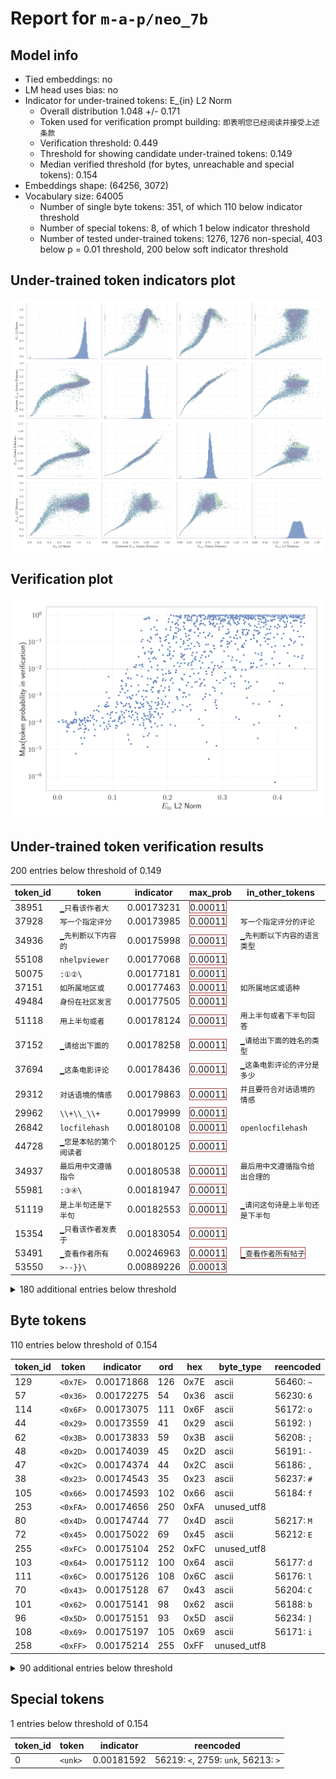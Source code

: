 # Report for `m-a-p/neo_7b`

## Model info

* Tied embeddings: no
* LM head uses bias: no
* Indicator for under-trained tokens: E_{in} L2 Norm
  * Overall distribution 1.048 +/- 0.171
  * Token used for verification prompt building: `即表明您已经阅读并接受上述条款`
  * Verification threshold: 0.449
  * Threshold for showing candidate under-trained tokens: 0.149
  * Median verified threshold (for bytes, unreachable and special tokens): 0.154
* Embeddings shape: (64256, 3072)
* Vocabulary size: 64005
  * Number of single byte tokens: 351, of which 110 below indicator threshold
  * Number of special tokens: 8, of which 1 below indicator threshold
  * Number of tested under-trained tokens: 1276, 1276 non-special, 403 below p = 0.01 threshold, 200 below soft indicator threshold

## Under-trained token indicators plot
![Indicators scatter plots](../indicators_pairplot_byid/m_a_p_neo_7b.png)

## Verification plot
![Verification plot](../verifications_scatterplot/m_a_p_neo_7b.png)

## Under-trained token verification results
200 entries below threshold of 0.149

|   token_id | token                             |   indicator | max_prob                                                         | in_other_tokens                                                                        |
|------------|-----------------------------------|-------------|------------------------------------------------------------------|----------------------------------------------------------------------------------------|
|      38951 | ````` ▁只看该作者大 `````         |  0.00173231 | <span style='border: 1px solid rgb(169, 68, 66);'>0.00011</span> |                                                                                        |
|      37928 | ````` 写一个指定评分 `````        |  0.00173985 | <span style='border: 1px solid rgb(169, 68, 66);'>0.00011</span> | ````` 写一个指定评分的评论 `````                                                       |
|      34936 | ````` ▁先判断以下内容的 `````     |  0.00175998 | <span style='border: 1px solid rgb(169, 68, 66);'>0.00011</span> | ````` ▁先判断以下内容的语言类型 `````                                                  |
|      55108 | ````` nhelpviewer `````           |  0.00177068 | <span style='border: 1px solid rgb(169, 68, 66);'>0.00011</span> |                                                                                        |
|      50075 | ````` :①②\ `````                  |  0.00177181 | <span style='border: 1px solid rgb(169, 68, 66);'>0.00011</span> |                                                                                        |
|      37151 | ````` 如所属地区或 `````          |  0.00177463 | <span style='border: 1px solid rgb(169, 68, 66);'>0.00011</span> | ````` 如所属地区或语种 `````                                                           |
|      49484 | ````` 身份在社区发言 `````        |  0.00177505 | <span style='border: 1px solid rgb(169, 68, 66);'>0.00011</span> |                                                                                        |
|      51118 | ````` 用上半句或者 `````          |  0.00178124 | <span style='border: 1px solid rgb(169, 68, 66);'>0.00011</span> | ````` 用上半句或者下半句回答 `````                                                     |
|      37152 | ````` ▁请给出下面的 `````         |  0.00178258 | <span style='border: 1px solid rgb(169, 68, 66);'>0.00011</span> | ````` ▁请给出下面的姓名的类型 `````                                                    |
|      37694 | ````` ▁这条电影评论 `````         |  0.00178436 | <span style='border: 1px solid rgb(169, 68, 66);'>0.00011</span> | ````` ▁这条电影评论的评分是多少 `````                                                  |
|      29312 | ````` 对话语境的情感 `````        |  0.00179863 | <span style='border: 1px solid rgb(169, 68, 66);'>0.00011</span> | ````` 并且要符合对话语境的情感 `````                                                   |
|      29962 | ````` \\+\\_\\+ `````             |  0.00179999 | <span style='border: 1px solid rgb(169, 68, 66);'>0.00011</span> |                                                                                        |
|      26842 | ````` locfilehash `````           |  0.00180108 | <span style='border: 1px solid rgb(169, 68, 66);'>0.00011</span> | ````` openlocfilehash `````                                                            |
|      44728 | ````` ▁您是本帖的第个阅读者 ````` |  0.00180125 | <span style='border: 1px solid rgb(169, 68, 66);'>0.00011</span> |                                                                                        |
|      34937 | ````` 最后用中文遵循指令 `````    |  0.00180538 | <span style='border: 1px solid rgb(169, 68, 66);'>0.00011</span> | ````` 最后用中文遵循指令给出合理的 `````                                               |
|      55981 | ````` :③④\ `````                  |  0.00181947 | <span style='border: 1px solid rgb(169, 68, 66);'>0.00011</span> |                                                                                        |
|      51119 | ````` 是上半句还是下半句 `````    |  0.00182553 | <span style='border: 1px solid rgb(169, 68, 66);'>0.00011</span> | ````` ▁请问这句诗是上半句还是下半句 `````                                              |
|      15354 | ````` ▁只看该作者发表于 `````     |  0.00183054 | <span style='border: 1px solid rgb(169, 68, 66);'>0.00011</span> |                                                                                        |
|      53491 | ````` ▁查看作者所有 `````         |  0.00246963 | <span style='border: 1px solid rgb(169, 68, 66);'>0.00011</span> | <span style='border: 1px solid rgb(169, 68, 66);'>````` ▁查看作者所有帖子 `````</span> |
|      53550 | ````` >--}}\ `````                |  0.00889226 | <span style='border: 1px solid rgb(169, 68, 66);'>0.00013</span> |                                                                                        |
<details><summary>180 additional entries below threshold</summary>

|   token_id | token                                       |   indicator | max_prob                                                         | in_other_tokens                                                                                                                                                                                                                                                                                                                                                                               |
|------------|---------------------------------------------|-------------|------------------------------------------------------------------|-----------------------------------------------------------------------------------------------------------------------------------------------------------------------------------------------------------------------------------------------------------------------------------------------------------------------------------------------------------------------------------------------|
|      51116 | ````` 下半句回答 `````                      |  0.00982724 | <span style='border: 1px solid rgb(169, 68, 66);'>0.0001</span>  | ````` 用上半句或者下半句回答 `````                                                                                                                                                                                                                                                                                                                                                            |
|      56055 | ````` tassertThat `````                     |  0.0135833  | <span style='border: 1px solid rgb(169, 68, 66);'>0.00011</span> |                                                                                                                                                                                                                                                                                                                                                                                               |
|      29309 | ````` 以下的对话内容 `````                  |  0.0139723  | <span style='border: 1px solid rgb(169, 68, 66);'>0.00011</span> | ````` ▁请回复以下的对话内容 `````                                                                                                                                                                                                                                                                                                                                                             |
|      26863 | ````` 您已经阅读并接受上述条款 `````        |  0.0145696  | <span style='border: 1px solid rgb(169, 68, 66);'>0.00011</span> | <span style='border: 1px solid rgb(169, 68, 66);'>````` 即表明您已经阅读并接受上述条款 `````</span>                                                                                                                                                                                                                                                                                           |
|      33531 | ````` nPingback `````                       |  0.0149428  | <span style='border: 1px solid rgb(169, 68, 66);'>0.00012</span> |                                                                                                                                                                                                                                                                                                                                                                                               |
|      51115 | ````` 用上半句 `````                        |  0.0156052  | <span style='border: 1px solid rgb(169, 68, 66);'>0.00011</span> | <span style='border: 1px solid rgb(169, 68, 66);'>````` 用上半句或者 `````</span>, ````` 用上半句或者下半句回答 `````                                                                                                                                                                                                                                                                         |
|      54989 | ````` tassertTrue `````                     |  0.0166378  | <span style='border: 1px solid rgb(169, 68, 66);'>4.9e-05</span> |                                                                                                                                                                                                                                                                                                                                                                                               |
|      25707 | ````` nTRGL `````                           |  0.016967   | <span style='border: 1px solid rgb(169, 68, 66);'>4.7e-05</span> |                                                                                                                                                                                                                                                                                                                                                                                               |
|      52716 | ````` ▁─» `````                             |  0.0170926  | <span style='border: 1px solid rgb(169, 68, 66);'>6.7e-05</span> |                                                                                                                                                                                                                                                                                                                                                                                               |
|      46170 | ````` ___．\ `````                          |  0.0174102  | <span style='border: 1px solid rgb(169, 68, 66);'>9.4e-05</span> |                                                                                                                                                                                                                                                                                                                                                                                               |
|      23273 | ````` 用户对书籍的评论 `````                |  0.0179634  | <span style='border: 1px solid rgb(169, 68, 66);'>7.5e-05</span> | ````` ▁根据用户对书籍的评论 `````                                                                                                                                                                                                                                                                                                                                                             |
|      51117 | ````` 还是下半句 `````                      |  0.0188938  | <span style='border: 1px solid rgb(169, 68, 66);'>8e-05</span>   | <span style='border: 1px solid rgb(169, 68, 66);'>````` 是上半句还是下半句 `````</span>, ````` ▁请问这句诗是上半句还是下半句 `````                                                                                                                                                                                                                                                            |
|      37150 | ````` 姓名的类型 `````                      |  0.0206261  | <span style='border: 1px solid rgb(169, 68, 66);'>6.6e-05</span> | ````` ▁请给出下面的姓名的类型 `````                                                                                                                                                                                                                                                                                                                                                           |
|      38432 | ````` nLikeLiked `````                      |  0.0213974  | <span style='border: 1px solid rgb(169, 68, 66);'>8.8e-05</span> |                                                                                                                                                                                                                                                                                                                                                                                               |
|      36561 | ````` ▁您是本帖的第 `````                   |  0.023737   | <span style='border: 1px solid rgb(169, 68, 66);'>0.0001</span>  | <span style='border: 1px solid rgb(169, 68, 66);'>````` ▁您是本帖的第个阅读者 `````</span>                                                                                                                                                                                                                                                                                                    |
|      39134 | ````` nVRTX `````                           |  0.0257148  | <span style='border: 1px solid rgb(169, 68, 66);'>0.00011</span> |                                                                                                                                                                                                                                                                                                                                                                                               |
|      54511 | ````` ▁查看作者所有帖子 `````               |  0.0257219  | <span style='border: 1px solid rgb(169, 68, 66);'>9.6e-05</span> |                                                                                                                                                                                                                                                                                                                                                                                               |
|      14075 | ````` 用户对书籍的评分 `````                |  0.0276533  | <span style='border: 1px solid rgb(169, 68, 66);'>9.5e-05</span> | ````` 用户对书籍的评分是 `````, ````` 推断用户对书籍的评分 `````                                                                                                                                                                                                                                                                                                                              |
|      27948 | ````` ▁狗仔卡 `````                         |  0.0282943  | <span style='border: 1px solid rgb(169, 68, 66);'>0.0001</span>  |                                                                                                                                                                                                                                                                                                                                                                                               |
|      34906 | ````` 文本的语言类型 `````                  |  0.0291163  | <span style='border: 1px solid rgb(169, 68, 66);'>0.00012</span> | ````` ▁请判断以下文本的语言类型 `````                                                                                                                                                                                                                                                                                                                                                         |
|      46422 | ````` ▁本站管理人员有权保留或删除 `````     |  0.0296307  | <span style='border: 1px solid rgb(169, 68, 66);'>4.6e-05</span> |                                                                                                                                                                                                                                                                                                                                                                                               |
|      19900 | ````` ▁串个门 `````                         |  0.0301291  | <span style='border: 1px solid rgb(169, 68, 66);'>0.0001</span>  |                                                                                                                                                                                                                                                                                                                                                                                               |
|      50728 | ````` \"）\ `````                           |  0.0304797  | <span style='border: 1px solid rgb(169, 68, 66);'>0.00013</span> |                                                                                                                                                                                                                                                                                                                                                                                               |
|      40676 | ````` 孟加拉语翻译成中文 `````              |  0.0324688  | <span style='border: 1px solid rgb(169, 68, 66);'>0.00024</span> | ````` ▁把孟加拉语翻译成中文 `````                                                                                                                                                                                                                                                                                                                                                             |
|      54249 | ````` \\+:: `````                           |  0.0328292  | <span style='border: 1px solid rgb(169, 68, 66);'>7.1e-06</span> |                                                                                                                                                                                                                                                                                                                                                                                               |
|      36785 | ````` ②③④\ `````                            |  0.0332549  | <span style='border: 1px solid rgb(169, 68, 66);'>0.00021</span> |                                                                                                                                                                                                                                                                                                                                                                                               |
|      40610 | ````` ▁?>\">\ `````                         |  0.0332617  | <span style='border: 1px solid rgb(169, 68, 66);'>0.00013</span> |                                                                                                                                                                                                                                                                                                                                                                                               |
|      40997 | ````` 点击查看历史记录 `````                |  0.0337855  | <span style='border: 1px solid rgb(169, 68, 66);'>0.0001</span>  |                                                                                                                                                                                                                                                                                                                                                                                               |
|      43407 | ````` ▁参与本评论 `````                     |  0.0340577  | <span style='border: 1px solid rgb(169, 68, 66);'>0.00013</span> |                                                                                                                                                                                                                                                                                                                                                                                               |
|      26369 | ````` 阅读并接受上述条款 `````              |  0.0340925  | <span style='border: 1px solid rgb(169, 68, 66);'>0.00011</span> | <span style='border: 1px solid rgb(169, 68, 66);'>````` 您已经阅读并接受上述条款 `````</span>, <span style='border: 1px solid rgb(169, 68, 66);'>````` 即表明您已经阅读并接受上述条款 `````</span>                                                                                                                                                                                            |
|      34510 | ````` ②④\ `````                             |  0.0384191  | <span style='border: 1px solid rgb(169, 68, 66);'>5.8e-05</span> |                                                                                                                                                                                                                                                                                                                                                                                               |
|      43745 | ````` 中华人民共和国其他各项 `````          |  0.0396374  | <span style='border: 1px solid rgb(169, 68, 66);'>9e-05</span>   | <span style='border: 1px solid rgb(169, 68, 66);'>````` 及中华人民共和国其他各项 `````</span>                                                                                                                                                                                                                                                                                                 |
|      40524 | ````` \"—— `````                            |  0.0396743  | <span style='border: 1px solid rgb(169, 68, 66);'>0.00014</span> |                                                                                                                                                                                                                                                                                                                                                                                               |
|      27947 | ````` tvolatile `````                       |  0.0405571  | <span style='border: 1px solid rgb(169, 68, 66);'>7.9e-05</span> |                                                                                                                                                                                                                                                                                                                                                                                               |
|      26317 | ````` tassertEquals `````                   |  0.0412628  | <span style='border: 1px solid rgb(169, 68, 66);'>0.00012</span> |                                                                                                                                                                                                                                                                                                                                                                                               |
|      20307 | ````` 词语所属的类别 `````                  |  0.0420989  | <span style='border: 1px solid rgb(169, 68, 66);'>6.2e-05</span> | ````` ▁请判断下面词语所属的类别 `````                                                                                                                                                                                                                                                                                                                                                         |
|      49483 | ````` 在社区发言 `````                      |  0.0429076  | <span style='border: 1px solid rgb(169, 68, 66);'>0.00011</span> | <span style='border: 1px solid rgb(169, 68, 66);'>````` 身份在社区发言 `````</span>                                                                                                                                                                                                                                                                                                           |
|      54576 | ````` ▁@_;\ `````                           |  0.0429288  | <span style='border: 1px solid rgb(169, 68, 66);'>2.6e-05</span> |                                                                                                                                                                                                                                                                                                                                                                                               |
|      53093 | ````` 本网不承担此类稿件 `````              |  0.0439228  | <span style='border: 1px solid rgb(169, 68, 66);'>0.00012</span> | <span style='border: 1px solid rgb(169, 68, 66);'>````` 本网不承担此类稿件侵权行为的 `````</span>                                                                                                                                                                                                                                                                                             |
|      33398 | ````` --><#-- `````                         |  0.044548   | <span style='border: 1px solid rgb(169, 68, 66);'>1.6e-05</span> |                                                                                                                                                                                                                                                                                                                                                                                               |
|      46004 | ````` nspecifier `````                      |  0.0452744  | <span style='border: 1px solid rgb(169, 68, 66);'>0.00012</span> |                                                                                                                                                                                                                                                                                                                                                                                               |
|      35017 | ````` ——\" `````                            |  0.0455843  | <span style='border: 1px solid rgb(169, 68, 66);'>8.8e-05</span> |                                                                                                                                                                                                                                                                                                                                                                                               |
|      28783 | ````` ▁.◎ `````                             |  0.0484036  | <span style='border: 1px solid rgb(169, 68, 66);'>0.00015</span> |                                                                                                                                                                                                                                                                                                                                                                                               |
|      49138 | ````` 发现该软件不能下载 `````              |  0.0485315  | <span style='border: 1px solid rgb(169, 68, 66);'>0.00012</span> |                                                                                                                                                                                                                                                                                                                                                                                               |
|      30684 | ````` 本帖的第 `````                        |  0.048699   | <span style='border: 1px solid rgb(169, 68, 66);'>4.3e-05</span> | <span style='border: 1px solid rgb(169, 68, 66);'>````` ▁您是本帖的第 `````</span>, <span style='border: 1px solid rgb(169, 68, 66);'>````` ▁您是本帖的第个阅读者 `````</span>                                                                                                                                                                                                                |
|      48137 | ````` ▁请根据给定 `````                     |  0.048732   | <span style='border: 1px solid rgb(169, 68, 66);'>2.7e-05</span> | ````` ▁请根据给定文本生成摘要 `````                                                                                                                                                                                                                                                                                                                                                           |
|      53203 | ````` ▁类似网页 `````                       |  0.0488315  | <span style='border: 1px solid rgb(169, 68, 66);'>5.6e-05</span> |                                                                                                                                                                                                                                                                                                                                                                                               |
|      32509 | ````` ▁打印此文 `````                       |  0.0497474  | <span style='border: 1px solid rgb(169, 68, 66);'>0.00015</span> |                                                                                                                                                                                                                                                                                                                                                                                               |
|      44900 | ````` 有权在网站内转载或引用您的评论 `````  |  0.0498785  | <span style='border: 1px solid rgb(169, 68, 66);'>7.5e-05</span> |                                                                                                                                                                                                                                                                                                                                                                                               |
|      29716 | ````` 其管辖留言 `````                      |  0.0503084  | <span style='border: 1px solid rgb(169, 68, 66);'>0.0001</span>  | <span style='border: 1px solid rgb(169, 68, 66);'>````` 其管辖留言中的任意内容 `````</span>                                                                                                                                                                                                                                                                                                   |
|      42678 | ````` 并注意语言文明 `````                  |  0.0504505  | <span style='border: 1px solid rgb(169, 68, 66);'>5.9e-05</span> | <span style='border: 1px solid rgb(169, 68, 66);'>````` 遵纪守法并注意语言文明 `````</span>                                                                                                                                                                                                                                                                                                   |
|      40458 | ````` ▁\u200b\u200b\u200b\ `````            |  0.0507608  | <span style='border: 1px solid rgb(169, 68, 66);'>5.8e-05</span> |                                                                                                                                                                                                                                                                                                                                                                                               |
|      40818 | ````` ▁把中文翻译成 `````                   |  0.0521101  | <span style='border: 1px solid rgb(169, 68, 66);'>6.2e-05</span> | ````` ▁把中文翻译成孟加拉语 `````                                                                                                                                                                                                                                                                                                                                                             |
|      16986 | ````` nInterviewer `````                    |  0.0531304  | <span style='border: 1px solid rgb(169, 68, 66);'>0.00012</span> |                                                                                                                                                                                                                                                                                                                                                                                               |
|      10281 | ````` 写出歌词的 `````                      |  0.0546302  | <span style='border: 1px solid rgb(169, 68, 66);'>0.00011</span> | ````` 写出歌词的下一句 `````, ````` 写出歌词的上一句 `````                                                                                                                                                                                                                                                                                                                                    |
|      33167 | ````` ▁个阅读者 `````                       |  0.0550872  | <span style='border: 1px solid rgb(169, 68, 66);'>0.00016</span> |                                                                                                                                                                                                                                                                                                                                                                                               |
|      51112 | ````` 是上半句 `````                        |  0.0560873  | <span style='border: 1px solid rgb(169, 68, 66);'>0.00012</span> | <span style='border: 1px solid rgb(169, 68, 66);'>````` 是上半句还是下半句 `````</span>, ````` ▁请问这句诗是上半句还是下半句 `````                                                                                                                                                                                                                                                            |
|      18049 | ````` 承担一切因您的 `````                  |  0.056094   | <span style='border: 1px solid rgb(169, 68, 66);'>5.3e-05</span> | <span style='border: 1px solid rgb(169, 68, 66);'>````` 承担一切因您的行为 `````</span>, <span style='border: 1px solid rgb(169, 68, 66);'>````` 承担一切因您的行为而 `````</span>, <span style='border: 1px solid rgb(169, 68, 66);'>````` 承担一切因您的行为而直接或间接 `````</span>, <span style='border: 1px solid rgb(169, 68, 66);'>````` ▁承担一切因您的行为而直接或间接 `````</span> |
|      19866 | ````` 评论内容只代表网友 `````              |  0.0594642  | <span style='border: 1px solid rgb(169, 68, 66);'>0.00012</span> | <span style='border: 1px solid rgb(169, 68, 66);'>````` 评论内容只代表网友观点 `````</span>                                                                                                                                                                                                                                                                                                   |
|      33500 | ````` ③④\ `````                             |  0.0598917  | <span style='border: 1px solid rgb(169, 68, 66);'>0.00019</span> | <span style='border: 1px solid rgb(169, 68, 66);'>````` ②③④\ `````</span>, <span style='border: 1px solid rgb(169, 68, 66);'>````` :③④\ `````</span>                                                                                                                                                                                                                                          |
|      55648 | ````` ▁最新帖子 `````                       |  0.0629097  | <span style='border: 1px solid rgb(169, 68, 66);'>0.00015</span> |                                                                                                                                                                                                                                                                                                                                                                                               |
|      18874 | ````` 承担一切因您的行为而 `````            |  0.0646655  | <span style='border: 1px solid rgb(169, 68, 66);'>0.00018</span> | <span style='border: 1px solid rgb(169, 68, 66);'>````` 承担一切因您的行为而直接或间接 `````</span>, <span style='border: 1px solid rgb(169, 68, 66);'>````` ▁承担一切因您的行为而直接或间接 `````</span>                                                                                                                                                                                     |
|      50410 | ````` 版权均属于新华社 `````                |  0.0651151  | <span style='border: 1px solid rgb(169, 68, 66);'>8.5e-05</span> |                                                                                                                                                                                                                                                                                                                                                                                               |
|      47334 | ````` ▁_(\" `````                           |  0.0659358  | <span style='border: 1px solid rgb(169, 68, 66);'>0.00028</span> |                                                                                                                                                                                                                                                                                                                                                                                               |
|      43858 | ````` ▁．\ `````                            |  0.0664268  | <span style='border: 1px solid rgb(169, 68, 66);'>0.00013</span> |                                                                                                                                                                                                                                                                                                                                                                                               |
|      37453 | ````` 给商品起一个 `````                    |  0.0670524  | <span style='border: 1px solid rgb(169, 68, 66);'>3.3e-05</span> | ````` 给商品起一个引人注目的标题 `````                                                                                                                                                                                                                                                                                                                                                        |
|      46357 | ````` ▁网际快车 `````                       |  0.0676346  | <span style='border: 1px solid rgb(169, 68, 66);'>5.5e-05</span> |                                                                                                                                                                                                                                                                                                                                                                                               |
|      50600 | ````` ▁引用通告 `````                       |  0.0707221  | <span style='border: 1px solid rgb(169, 68, 66);'>0.00012</span> |                                                                                                                                                                                                                                                                                                                                                                                               |
|      33566 | ````` ；\" `````                            |  0.0712688  | <span style='border: 1px solid rgb(169, 68, 66);'>0.00029</span> |                                                                                                                                                                                                                                                                                                                                                                                               |
|      27750 | ````` ②③\ `````                             |  0.074592   | <span style='border: 1px solid rgb(169, 68, 66);'>0.00041</span> |                                                                                                                                                                                                                                                                                                                                                                                               |
|      61438 | ````` \uf41f `````                          |  0.0747767  | <span style='border: 1px solid rgb(169, 68, 66);'>0.00026</span> |                                                                                                                                                                                                                                                                                                                                                                                               |
|      46037 | ````` >>();\ `````                          |  0.0773668  | <span style='border: 1px solid rgb(169, 68, 66);'>7.7e-05</span> |                                                                                                                                                                                                                                                                                                                                                                                               |
|      22165 | ````` ▁用道具 `````                         |  0.0816455  | <span style='border: 1px solid rgb(169, 68, 66);'>0.00015</span> |                                                                                                                                                                                                                                                                                                                                                                                               |
|      52554 | ````` ▁推荐给好友 `````                     |  0.0841501  | <span style='border: 1px solid rgb(169, 68, 66);'>9.6e-05</span> |                                                                                                                                                                                                                                                                                                                                                                                               |
|      10463 | ````` 用户对书籍的 `````                    |  0.0842053  | <span style='border: 1px solid rgb(169, 68, 66);'>0.0001</span>  | <span style='border: 1px solid rgb(169, 68, 66);'>````` 用户对书籍的评分 `````</span>, <span style='border: 1px solid rgb(169, 68, 66);'>````` 用户对书籍的评论 `````</span>, ````` 用户对书籍的评分是 `````, ````` 推断用户对书籍的评分 `````, ````` ▁根据用户对书籍的评论 `````                                                                                                             |
|      25956 | ````` 有权在网站内 `````                    |  0.0853348  | <span style='border: 1px solid rgb(169, 68, 66);'>5.7e-05</span> | <span style='border: 1px solid rgb(169, 68, 66);'>````` 有权在网站内转载或引用 `````</span>, <span style='border: 1px solid rgb(169, 68, 66);'>````` 有权在网站内转载或引用您的评论 `````</span>                                                                                                                                                                                              |
|      19723 | ````` ▁发短消息 `````                       |  0.0855152  | <span style='border: 1px solid rgb(169, 68, 66);'>0.00041</span> |                                                                                                                                                                                                                                                                                                                                                                                               |
|      32093 | ````` 下句写上句 `````                      |  0.087627   | <span style='border: 1px solid rgb(169, 68, 66);'>0.00039</span> | ````` ▁出下句写上句 `````                                                                                                                                                                                                                                                                                                                                                                     |
|      40224 | ````` 主题相关图片 `````                    |  0.0878262  | <span style='border: 1px solid rgb(169, 68, 66);'>0.00047</span> | <span style='border: 1px solid rgb(169, 68, 66);'>````` 主题相关图片如下 `````</span>                                                                                                                                                                                                                                                                                                         |
|      14314 | ````` 下一级还需 `````                      |  0.0888783  | <span style='border: 1px solid rgb(255, 145, 0);'>0.0014</span>  | <span style='border: 1px solid rgb(251, 189, 8);'>````` ▁距离下一级还需 `````</span>                                                                                                                                                                                                                                                                                                          |
|      25848 | ````` 民事或刑事法律责任 `````              |  0.089135   | <span style='border: 1px solid rgb(169, 68, 66);'>7.2e-05</span> | <span style='border: 1px solid rgb(169, 68, 66);'>````` 导致的民事或刑事法律责任 `````</span>                                                                                                                                                                                                                                                                                                 |
|      43128 | ````` ::*;\ `````                           |  0.0899265  | <span style='border: 1px solid rgb(169, 68, 66);'>0.0004</span>  |                                                                                                                                                                                                                                                                                                                                                                                               |
|      24815 | ````` ▁🙂\ `````                            |  0.0901969  | <span style='border: 1px solid rgb(169, 68, 66);'>0.00057</span> |                                                                                                                                                                                                                                                                                                                                                                                               |
|      37431 | ````` 商品描述内容 `````                    |  0.0906411  | <span style='border: 1px solid rgb(169, 68, 66);'>0.00021</span> | ````` ▁请根据商品描述内容 `````                                                                                                                                                                                                                                                                                                                                                               |
|      33886 | ````` 需要同本网联系 `````                  |  0.0910131  | <span style='border: 1px solid rgb(169, 68, 66);'>5.9e-05</span> | <span style='border: 1px solid rgb(169, 68, 66);'>````` 需要同本网联系的 `````</span>, <span style='border: 1px solid rgb(169, 68, 66);'>````` 版权和其它问题需要同本网联系的 `````</span>                                                                                                                                                                                                    |
|      42712 | ````` ▁--}}\ `````                          |  0.092525   | <span style='border: 1px solid rgb(255, 145, 0);'>0.0052</span>  |                                                                                                                                                                                                                                                                                                                                                                                               |
|      45829 | ````` npermalink `````                      |  0.0926007  | <span style='border: 1px solid rgb(169, 68, 66);'>0.00041</span> |                                                                                                                                                                                                                                                                                                                                                                                               |
|      36316 | ````` ▁告诉好友 `````                       |  0.0929302  | <span style='border: 1px solid rgb(169, 68, 66);'>8.8e-05</span> |                                                                                                                                                                                                                                                                                                                                                                                               |
|      49758 | ````` 是为传播更多的信息 `````              |  0.0929373  | <span style='border: 1px solid rgb(169, 68, 66);'>0.00011</span> | <span style='border: 1px solid rgb(255, 145, 0);'>````` 其他媒体稿件是为传播更多的信息 `````</span>                                                                                                                                                                                                                                                                                           |
|      34516 | ````` )?;\ `````                            |  0.0934926  | <span style='border: 1px solid rgb(169, 68, 66);'>0.00082</span> |                                                                                                                                                                                                                                                                                                                                                                                               |
|      47098 | ````` :\");\ `````                          |  0.0953281  | <span style='border: 1px solid rgb(169, 68, 66);'>0.00019</span> |                                                                                                                                                                                                                                                                                                                                                                                               |
|      24617 | ````` ▁}}\">\ `````                         |  0.0955985  | <span style='border: 1px solid rgb(169, 68, 66);'>7.3e-05</span> |                                                                                                                                                                                                                                                                                                                                                                                               |
|      33479 | ````` \"]:\ `````                           |  0.0964843  | <span style='border: 1px solid rgb(169, 68, 66);'>0.00015</span> |                                                                                                                                                                                                                                                                                                                                                                                               |
|      43920 | ````` 个阅读者 `````                        |  0.0967884  | <span style='border: 1px solid rgb(169, 68, 66);'>0.00023</span> | <span style='border: 1px solid rgb(169, 68, 66);'>````` ▁您是本帖的第个阅读者 `````</span>                                                                                                                                                                                                                                                                                                    |
|      45412 | ````` tawait `````                          |  0.0993576  | <span style='border: 1px solid rgb(169, 68, 66);'>0.00025</span> |                                                                                                                                                                                                                                                                                                                                                                                               |
|      33954 | ````` ▁尊重网上道德 `````                   |  0.0999603  | <span style='border: 1px solid rgb(169, 68, 66);'>0.00011</span> |                                                                                                                                                                                                                                                                                                                                                                                               |
|      34933 | ````` 最后用中文 `````                      |  0.102927   | <span style='border: 1px solid rgb(169, 68, 66);'>0.00012</span> | <span style='border: 1px solid rgb(169, 68, 66);'>````` 最后用中文遵循指令 `````</span>, ````` 最后用中文遵循指令给出合理的 `````                                                                                                                                                                                                                                                             |
|      36298 | ````` \")),\ `````                          |  0.103976   | <span style='border: 1px solid rgb(169, 68, 66);'>0.00012</span> |                                                                                                                                                                                                                                                                                                                                                                                               |
|      27118 | ````` __\":\ `````                          |  0.105776   | <span style='border: 1px solid rgb(169, 68, 66);'>8e-05</span>   |                                                                                                                                                                                                                                                                                                                                                                                               |
|      18270 | ````` 承担一切因您的行为 `````              |  0.105878   | <span style='border: 1px solid rgb(169, 68, 66);'>6.3e-05</span> | <span style='border: 1px solid rgb(169, 68, 66);'>````` 承担一切因您的行为而 `````</span>, <span style='border: 1px solid rgb(169, 68, 66);'>````` 承担一切因您的行为而直接或间接 `````</span>, <span style='border: 1px solid rgb(169, 68, 66);'>````` ▁承担一切因您的行为而直接或间接 `````</span>                                                                                          |
|      32162 | ````` =\"{{$ `````                          |  0.106434   | <span style='border: 1px solid rgb(169, 68, 66);'>0.00038</span> |                                                                                                                                                                                                                                                                                                                                                                                               |
|      27277 | ````` 即表明您已经阅读并接受上述条款 `````  |  0.106499   | <span style='border: 1px solid rgb(169, 68, 66);'>0.00023</span> |                                                                                                                                                                                                                                                                                                                                                                                               |
|      10994 | ````` .\"\"\"\ `````                        |  0.107849   | <span style='border: 1px solid rgb(169, 68, 66);'>0.00058</span> |                                                                                                                                                                                                                                                                                                                                                                                               |
|      39761 | ````` 请作者在两周内 `````                  |  0.108602   | <span style='border: 1px solid rgb(169, 68, 66);'>7.4e-05</span> | <span style='border: 1px solid rgb(169, 68, 66);'>````` 请作者在两周内速来电或来函 `````</span>                                                                                                                                                                                                                                                                                               |
|      55503 | ````` ▁软件评级 `````                       |  0.109173   | <span style='border: 1px solid rgb(169, 68, 66);'>0.00049</span> |                                                                                                                                                                                                                                                                                                                                                                                               |
|      46741 | ````` 本网转载稿 `````                      |  0.110443   | <span style='border: 1px solid rgb(169, 68, 66);'>0.00011</span> | <span style='border: 1px solid rgb(169, 68, 66);'>````` 本网转载稿涉及版权等问题 `````</span>                                                                                                                                                                                                                                                                                                 |
|      38904 | ````` }`,\ `````                            |  0.111226   | <span style='border: 1px solid rgb(255, 145, 0);'>0.001</span>   |                                                                                                                                                                                                                                                                                                                                                                                               |
|      33978 | ````` ▁点送 `````                           |  0.111331   | <span style='border: 1px solid rgb(169, 68, 66);'>0.00013</span> |                                                                                                                                                                                                                                                                                                                                                                                               |
|      37925 | ````` 指定评分 `````                        |  0.111705   | <span style='border: 1px solid rgb(169, 68, 66);'>0.00015</span> | <span style='border: 1px solid rgb(169, 68, 66);'>````` 写一个指定评分 `````</span>, ````` 写一个指定评分的评论 `````                                                                                                                                                                                                                                                                         |
|      49074 | ````` 内容有疑议 `````                      |  0.11286    | <span style='border: 1px solid rgb(169, 68, 66);'>0.00014</span> | <span style='border: 1px solid rgb(169, 68, 66);'>````` 如对稿件内容有疑议 `````</span>                                                                                                                                                                                                                                                                                                       |
|      49731 | ````` 总是不能下载 `````                    |  0.113006   | <span style='border: 1px solid rgb(169, 68, 66);'>0.00017</span> |                                                                                                                                                                                                                                                                                                                                                                                               |
|      41380 | ````` ...\");\ `````                        |  0.113555   | <span style='border: 1px solid rgb(169, 68, 66);'>0.00017</span> |                                                                                                                                                                                                                                                                                                                                                                                               |
|      54301 | ````` 下载或查看附件 `````                  |  0.113823   | <span style='border: 1px solid rgb(255, 145, 0);'>0.0014</span>  |                                                                                                                                                                                                                                                                                                                                                                                               |
|      39084 | ````` ...\")\ `````                         |  0.11524    | <span style='border: 1px solid rgb(169, 68, 66);'>0.00056</span> |                                                                                                                                                                                                                                                                                                                                                                                               |
|      22675 | ````` 有权保留或删除 `````                  |  0.115725   | <span style='border: 1px solid rgb(169, 68, 66);'>9.3e-05</span> | <span style='border: 1px solid rgb(169, 68, 66);'>````` 管理人员有权保留或删除 `````</span>, <span style='border: 1px solid rgb(169, 68, 66);'>````` ▁本站管理人员有权保留或删除 `````</span>                                                                                                                                                                                                 |
|      55814 | ````` \')}}\"></ `````                      |  0.115886   | <span style='border: 1px solid rgb(255, 145, 0);'>0.0023</span>  |                                                                                                                                                                                                                                                                                                                                                                                               |
|      53206 | ````` 及中华人民共和国其他各项 `````        |  0.116076   | <span style='border: 1px solid rgb(169, 68, 66);'>0.00025</span> |                                                                                                                                                                                                                                                                                                                                                                                               |
|      55539 | ````` nprocedure `````                      |  0.116135   | <span style='border: 1px solid rgb(255, 145, 0);'>0.0037</span>  |                                                                                                                                                                                                                                                                                                                                                                                               |
|      45552 | ````` ()];\ `````                           |  0.116192   | <span style='border: 1px solid rgb(169, 68, 66);'>0.00026</span> |                                                                                                                                                                                                                                                                                                                                                                                               |
|      55202 | ````` ▁共享版 `````                         |  0.11648    | <span style='border: 1px solid rgb(169, 68, 66);'>0.00051</span> |                                                                                                                                                                                                                                                                                                                                                                                               |
|      31333 | ````` 其管辖留言中的任意内容 `````          |  0.116899   | <span style='border: 1px solid rgb(169, 68, 66);'>9.8e-05</span> |                                                                                                                                                                                                                                                                                                                                                                                               |
|      41592 | ````` }`)\ `````                            |  0.117338   | <span style='border: 1px solid rgb(255, 145, 0);'>0.0017</span>  |                                                                                                                                                                                                                                                                                                                                                                                               |
|      28113 | ````` 遵守中华人民共和国的各项 `````        |  0.11735    | <span style='border: 1px solid rgb(169, 68, 66);'>0.0002</span>  |                                                                                                                                                                                                                                                                                                                                                                                               |
|      14908 | ````` ▁阅读权限 `````                       |  0.117607   | <span style='border: 1px solid rgb(255, 145, 0);'>0.0018</span>  |                                                                                                                                                                                                                                                                                                                                                                                               |
|      26629 | ````` ▁{}\", `````                          |  0.117878   | <span style='border: 1px solid rgb(255, 145, 0);'>0.0034</span>  |                                                                                                                                                                                                                                                                                                                                                                                               |
|      39564 | ````` >());\ `````                          |  0.119736   | <span style='border: 1px solid rgb(169, 68, 66);'>0.00041</span> |                                                                                                                                                                                                                                                                                                                                                                                               |
|      28128 | ````` 管理人员有权保留或删除 `````          |  0.119867   | <span style='border: 1px solid rgb(169, 68, 66);'>0.00016</span> | <span style='border: 1px solid rgb(169, 68, 66);'>````` ▁本站管理人员有权保留或删除 `````</span>                                                                                                                                                                                                                                                                                              |
|      26123 | ````` }`);\ `````                           |  0.120867   | <span style='border: 1px solid rgb(169, 68, 66);'>0.00016</span> |                                                                                                                                                                                                                                                                                                                                                                                               |
|      18787 | ````` 只代表网友 `````                      |  0.121065   | <span style='border: 1px solid rgb(169, 68, 66);'>0.00023</span> | <span style='border: 1px solid rgb(169, 68, 66);'>````` 评论内容只代表网友 `````</span>, <span style='border: 1px solid rgb(169, 68, 66);'>````` 评论内容只代表网友观点 `````</span>                                                                                                                                                                                                          |
|      27283 | ````` ▁回帖后跳转到最后一页 `````           |  0.122026   | <span style='border: 1px solid rgb(169, 68, 66);'>0.00011</span> |                                                                                                                                                                                                                                                                                                                                                                                               |
|      43314 | ````` (\"\")\ `````                         |  0.122213   | <span style='border: 1px solid rgb(255, 145, 0);'>0.0013</span>  |                                                                                                                                                                                                                                                                                                                                                                                               |
|      36889 | ````` nBiography `````                      |  0.123235   | <span style='border: 1px solid rgb(169, 68, 66);'>0.00043</span> |                                                                                                                                                                                                                                                                                                                                                                                               |
|      49887 | ````` **************/\ `````                |  0.124306   | <span style='border: 1px solid rgb(255, 145, 0);'>0.0024</span>  |                                                                                                                                                                                                                                                                                                                                                                                               |
|      50440 | ````` nmsgid `````                          |  0.124357   | <span style='border: 1px solid rgb(255, 145, 0);'>0.0067</span>  |                                                                                                                                                                                                                                                                                                                                                                                               |
|      54774 | ````` ▁\"../../../ `````                    |  0.124588   | <span style='border: 1px solid rgb(255, 145, 0);'>0.0028</span>  |                                                                                                                                                                                                                                                                                                                                                                                               |
|      22693 | ````` ▁[…]\ `````                           |  0.124626   | <span style='border: 1px solid rgb(169, 68, 66);'>0.00029</span> |                                                                                                                                                                                                                                                                                                                                                                                               |
|      27134 | ````` 中的任意内容 `````                    |  0.124986   | <span style='border: 1px solid rgb(169, 68, 66);'>0.00051</span> | <span style='border: 1px solid rgb(169, 68, 66);'>````` 其管辖留言中的任意内容 `````</span>                                                                                                                                                                                                                                                                                                   |
|      31579 | ````` ▁推荐给朋友 `````                     |  0.126461   | <span style='border: 1px solid rgb(169, 68, 66);'>0.00086</span> |                                                                                                                                                                                                                                                                                                                                                                                               |
|      39722 | ````` \">{{$ `````                          |  0.126538   | <span style='border: 1px solid rgb(255, 145, 0);'>0.0097</span>  |                                                                                                                                                                                                                                                                                                                                                                                               |
|      41849 | ````` !\"\" `````                           |  0.127414   | <span style='border: 1px solid rgb(255, 145, 0);'>0.0015</span>  |                                                                                                                                                                                                                                                                                                                                                                                               |
|      48256 | ````` ▁</>\ `````                           |  0.127929   | <span style='border: 1px solid rgb(255, 145, 0);'>0.0044</span>  |                                                                                                                                                                                                                                                                                                                                                                                               |
|      36896 | ````` ……\" `````                            |  0.127949   | <span style='border: 1px solid rgb(255, 145, 0);'>0.0047</span>  |                                                                                                                                                                                                                                                                                                                                                                                               |
|      29359 | ````` \\_\\+ `````                          |  0.127966   | <span style='border: 1px solid rgb(169, 68, 66);'>3.5e-05</span> | <span style='border: 1px solid rgb(169, 68, 66);'>````` \\+\\_\\+ `````</span>                                                                                                                                                                                                                                                                                                                |
|      36599 | ````` 关于维护互联网安全的 `````            |  0.129178   | <span style='border: 1px solid rgb(169, 68, 66);'>2.3e-05</span> | ````` 关于维护互联网安全的决定 `````                                                                                                                                                                                                                                                                                                                                                          |
|      39240 | ````` 速来电或来函 `````                    |  0.129266   | <span style='border: 1px solid rgb(169, 68, 66);'>0.00026</span> | <span style='border: 1px solid rgb(169, 68, 66);'>````` 请作者在两周内速来电或来函 `````</span>                                                                                                                                                                                                                                                                                               |
|      45924 | ````` :\")\ `````                           |  0.129621   | <span style='border: 1px solid rgb(169, 68, 66);'>0.0005</span>  |                                                                                                                                                                                                                                                                                                                                                                                               |
|      27777 | ````` ▁}}\"\ `````                          |  0.130315   | <span style='border: 1px solid rgb(169, 68, 66);'>0.00017</span> |                                                                                                                                                                                                                                                                                                                                                                                               |
|      47562 | ````` 遵纪守法并注意语言文明 `````          |  0.130614   | <span style='border: 1px solid rgb(169, 68, 66);'>0.00091</span> |                                                                                                                                                                                                                                                                                                                                                                                               |
|      20582 | ````` 评论内容只代表网友观点 `````          |  0.131384   | <span style='border: 1px solid rgb(169, 68, 66);'>0.0004</span>  |                                                                                                                                                                                                                                                                                                                                                                                               |
|      43556 | ````` 主题相关图片如下 `````                |  0.1319     | <span style='border: 1px solid rgb(169, 68, 66);'>0.00037</span> |                                                                                                                                                                                                                                                                                                                                                                                               |
|      51252 | ````` ▁人在线 `````                         |  0.132469   | <span style='border: 1px solid rgb(169, 68, 66);'>0.00081</span> |                                                                                                                                                                                                                                                                                                                                                                                               |
|      55887 | ````` !\";\ `````                           |  0.13293    | <span style='border: 1px solid rgb(255, 145, 0);'>0.0044</span>  |                                                                                                                                                                                                                                                                                                                                                                                               |
|      37433 | ````` 写一段简要的 `````                    |  0.133602   | <span style='border: 1px solid rgb(169, 68, 66);'>1.6e-05</span> | ````` 写一段简要的商品描述 `````                                                                                                                                                                                                                                                                                                                                                              |
|      52052 | ````` nReception `````                      |  0.133663   | <span style='border: 1px solid rgb(255, 145, 0);'>0.0023</span>  |                                                                                                                                                                                                                                                                                                                                                                                               |
|      36469 | ````` ▁承担一切因您的行为而直接或间接 ````` |  0.13383    | <span style='border: 1px solid rgb(169, 68, 66);'>0.00016</span> |                                                                                                                                                                                                                                                                                                                                                                                               |
|      30745 | ````` )\");\ `````                          |  0.134353   | <span style='border: 1px solid rgb(169, 68, 66);'>0.00079</span> |                                                                                                                                                                                                                                                                                                                                                                                               |
|      34314 | ````` ▁您需要登录后才可以回帖 `````         |  0.134524   | <span style='border: 1px solid rgb(169, 68, 66);'>0.00025</span> |                                                                                                                                                                                                                                                                                                                                                                                               |
|      34396 | ````` 写出诗的 `````                        |  0.135155   | <span style='border: 1px solid rgb(169, 68, 66);'>0.00027</span> | ````` 写出诗的上一句 `````                                                                                                                                                                                                                                                                                                                                                                    |
|      40312 | ````` nDECL `````                           |  0.136157   | <span style='border: 1px solid rgb(255, 145, 0);'>0.001</span>   |                                                                                                                                                                                                                                                                                                                                                                                               |
|      26757 | ````` 有权在网站内转载或引用 `````          |  0.136543   | <span style='border: 1px solid rgb(169, 68, 66);'>0.0002</span>  | <span style='border: 1px solid rgb(169, 68, 66);'>````` 有权在网站内转载或引用您的评论 `````</span>                                                                                                                                                                                                                                                                                           |
|      44031 | ````` 本网下载使用 `````                    |  0.136945   | <span style='border: 1px solid rgb(169, 68, 66);'>8.7e-05</span> | <span style='border: 1px solid rgb(169, 68, 66);'>````` 网站或个人从本网下载使用 `````</span>                                                                                                                                                                                                                                                                                                 |
|      25516 | ````` ▁{}\". `````                          |  0.138963   | <span style='border: 1px solid rgb(251, 189, 8);'>0.012</span>   |                                                                                                                                                                                                                                                                                                                                                                                               |
|      27043 | ````` 摘编或利用 `````                      |  0.139632   | <span style='border: 1px solid rgb(169, 68, 66);'>0.00013</span> | <span style='border: 1px solid rgb(255, 145, 0);'>````` 摘编或利用其它方式使用 `````</span>, <span style='border: 1px solid rgb(251, 189, 8);'>````` 摘编或利用其它方式使用上述作品 `````</span>                                                                                                                                                                                              |
|      30092 | ````` ?\"\" `````                           |  0.14096    | <span style='border: 1px solid rgb(169, 68, 66);'>0.00036</span> |                                                                                                                                                                                                                                                                                                                                                                                               |
|      53841 | ````` (())\ `````                           |  0.141648   | <span style='border: 1px solid rgb(251, 189, 8);'>0.012</span>   |                                                                                                                                                                                                                                                                                                                                                                                               |
|      53603 | ````` \")){\ `````                          |  0.141884   | <span style='border: 1px solid rgb(169, 68, 66);'>0.00024</span> |                                                                                                                                                                                                                                                                                                                                                                                               |
|      55866 | ````` napiVersion `````                     |  0.142547   | <span style='border: 1px solid rgb(169, 68, 66);'>0.0006</span>  |                                                                                                                                                                                                                                                                                                                                                                                               |
|      50181 | ````` nmsgstr `````                         |  0.142781   | <span style='border: 1px solid rgb(251, 189, 8);'>0.014</span>   |                                                                                                                                                                                                                                                                                                                                                                                               |
|      47641 | ````` nGeography `````                      |  0.143073   | <span style='border: 1px solid rgb(255, 145, 0);'>0.0011</span>  |                                                                                                                                                                                                                                                                                                                                                                                               |
|      18984 | ````` tdefer `````                          |  0.144019   | <span style='border: 1px solid rgb(169, 68, 66);'>0.00053</span> |                                                                                                                                                                                                                                                                                                                                                                                               |
|      46850 | ````` ▁\".$ `````                           |  0.1446     | <span style='border: 1px solid rgb(255, 145, 0);'>0.0059</span>  |                                                                                                                                                                                                                                                                                                                                                                                               |
|      43223 | ````` 该企业负责信息内容的真实性 `````      |  0.144735   | <span style='border: 1px solid rgb(169, 68, 66);'>0.00016</span> |                                                                                                                                                                                                                                                                                                                                                                                               |
|      40779 | ````` 及其子站 `````                        |  0.144994   | <span style='border: 1px solid rgb(169, 68, 66);'>0.00021</span> |                                                                                                                                                                                                                                                                                                                                                                                               |
|      55900 | ````` ▁本网未注明 `````                     |  0.145308   | <span style='border: 1px solid rgb(169, 68, 66);'>0.00013</span> |                                                                                                                                                                                                                                                                                                                                                                                               |
|      29368 | ````` 本站软件 `````                        |  0.145416   | <span style='border: 1px solid rgb(169, 68, 66);'>0.00054</span> |                                                                                                                                                                                                                                                                                                                                                                                               |
|      12097 | ````` <>();\ `````                          |  0.146742   | <span style='border: 1px solid rgb(255, 145, 0);'>0.0025</span>  |                                                                                                                                                                                                                                                                                                                                                                                               |
|      39658 | ````` tfprintf `````                        |  0.147086   | <span style='border: 1px solid rgb(251, 189, 8);'>0.028</span>   |                                                                                                                                                                                                                                                                                                                                                                                               |
|      18991 | ````` `);\ `````                            |  0.147086   | <span style='border: 1px solid rgb(255, 145, 0);'>0.0015</span>  | <span style='border: 1px solid rgb(169, 68, 66);'>````` }`);\ `````</span>                                                                                                                                                                                                                                                                                                                    |
|      20405 | ````` \"、 `````                            |  0.147196   | <span style='border: 1px solid rgb(169, 68, 66);'>0.00035</span> |                                                                                                                                                                                                                                                                                                                                                                                               |
|      36177 | ````` ：$\\ `````                           |  0.149043   | <span style='border: 1px solid rgb(251, 189, 8);'>0.014</span>   |                                                                                                                                                                                                                                                                                                                                                                                               |
</details>


## Byte tokens
110 entries below threshold of 0.154

|   token_id | token              |   indicator |   ord | hex   | byte_type   | reencoded            |
|------------|--------------------|-------------|-------|-------|-------------|----------------------|
|        129 | ````` <0x7E> ````` |  0.00171868 |   126 | 0x7E  | ascii       | 56460: ````` ~ ````` |
|         57 | ````` <0x36> ````` |  0.00172275 |    54 | 0x36  | ascii       | 56230: ````` 6 ````` |
|        114 | ````` <0x6F> ````` |  0.00173075 |   111 | 0x6F  | ascii       | 56172: ````` o ````` |
|         44 | ````` <0x29> ````` |  0.00173559 |    41 | 0x29  | ascii       | 56192: ````` ) ````` |
|         62 | ````` <0x3B> ````` |  0.00173833 |    59 | 0x3B  | ascii       | 56208: ````` ; ````` |
|         48 | ````` <0x2D> ````` |  0.00174039 |    45 | 0x2D  | ascii       | 56191: ````` - ````` |
|         47 | ````` <0x2C> ````` |  0.00174374 |    44 | 0x2C  | ascii       | 56186: ````` , ````` |
|         38 | ````` <0x23> ````` |  0.00174543 |    35 | 0x23  | ascii       | 56237: ````` # ````` |
|        105 | ````` <0x66> ````` |  0.00174593 |   102 | 0x66  | ascii       | 56184: ````` f ````` |
|        253 | ````` <0xFA> ````` |  0.00174656 |   250 | 0xFA  | unused_utf8 |                      |
|         80 | ````` <0x4D> ````` |  0.00174744 |    77 | 0x4D  | ascii       | 56217: ````` M ````` |
|         72 | ````` <0x45> ````` |  0.00175022 |    69 | 0x45  | ascii       | 56212: ````` E ````` |
|        255 | ````` <0xFC> ````` |  0.00175104 |   252 | 0xFC  | unused_utf8 |                      |
|        103 | ````` <0x64> ````` |  0.00175112 |   100 | 0x64  | ascii       | 56177: ````` d ````` |
|        111 | ````` <0x6C> ````` |  0.00175126 |   108 | 0x6C  | ascii       | 56176: ````` l ````` |
|         70 | ````` <0x43> ````` |  0.00175128 |    67 | 0x43  | ascii       | 56204: ````` C ````` |
|        101 | ````` <0x62> ````` |  0.00175141 |    98 | 0x62  | ascii       | 56188: ````` b ````` |
|         96 | ````` <0x5D> ````` |  0.00175151 |    93 | 0x5D  | ascii       | 56234: ````` ] ````` |
|        108 | ````` <0x69> ````` |  0.00175197 |   105 | 0x69  | ascii       | 56171: ````` i ````` |
|        258 | ````` <0xFF> ````` |  0.00175214 |   255 | 0xFF  | unused_utf8 |                      |
<details><summary>90 additional entries below threshold</summary>

|   token_id | token              |   indicator |   ord | hex   | byte_type   | reencoded               |
|------------|--------------------|-------------|-------|-------|-------------|-------------------------|
|         95 | ````` <0x5C> ````` |  0.00175238 |    92 | 0x5C  | ascii       | 56175: ````` \ `````    |
|        100 | ````` <0x61> ````` |  0.00175305 |    97 | 0x61  | ascii       | 56170: ````` a `````    |
|        116 | ````` <0x71> ````` |  0.00175369 |   113 | 0x71  | ascii       | 56242: ````` q `````    |
|         92 | ````` <0x59> ````` |  0.00175478 |    89 | 0x59  | ascii       | 56268: ````` Y `````    |
|         61 | ````` <0x3A> ````` |  0.00175596 |    58 | 0x3A  | ascii       | 56197: ````` : `````    |
|         52 | ````` <0x31> ````` |  0.00175756 |    49 | 0x31  | ascii       | 56200: ````` 1 `````    |
|         94 | ````` <0x5B> ````` |  0.00175792 |    91 | 0x5B  | ascii       | 56233: ````` [ `````    |
|         67 | ````` <0x40> ````` |  0.00175874 |    64 | 0x40  | ascii       | 56271: ````` @ `````    |
|        112 | ````` <0x6D> ````` |  0.00175971 |   109 | 0x6D  | ascii       | 56181: ````` m `````    |
|        254 | ````` <0xFB> ````` |  0.00176046 |   251 | 0xFB  | unused_utf8 |                         |
|         81 | ````` <0x4E> ````` |  0.00176049 |    78 | 0x4E  | ascii       | 56222: ````` N `````    |
|         73 | ````` <0x46> ````` |  0.00176142 |    70 | 0x46  | ascii       | 56227: ````` F `````    |
|         76 | ````` <0x49> ````` |  0.00176147 |    73 | 0x49  | ascii       | 56206: ````` I `````    |
|         74 | ````` <0x47> ````` |  0.00176214 |    71 | 0x47  | ascii       | 56239: ````` G `````    |
|        110 | ````` <0x6B> ````` |  0.00176343 |   107 | 0x6B  | ascii       | 56199: ````` k `````    |
|        251 | ````` <0xF8> ````` |  0.00176564 |   248 | 0xF8  | unused_utf8 |                         |
|         42 | ````` <0x27> ````` |  0.00176575 |    39 | 0x27  | ascii       | 56210: ````` ' `````    |
|         84 | ````` <0x51> ````` |  0.00176584 |    81 | 0x51  | ascii       | 56305: ````` Q `````    |
|        124 | ````` <0x79> ````` |  0.00176662 |   121 | 0x79  | ascii       | 56187: ````` y `````    |
|         90 | ````` <0x57> ````` |  0.00176675 |    87 | 0x57  | ascii       | 56241: ````` W `````    |
|        123 | ````` <0x78> ````` |  0.00176767 |   120 | 0x78  | ascii       | 56209: ````` x `````    |
|         93 | ````` <0x5A> ````` |  0.00176796 |    90 | 0x5A  | ascii       | 56410: ````` Z `````    |
|        106 | ````` <0x67> ````` |  0.00176797 |   103 | 0x67  | ascii       | 56185: ````` g `````    |
|         77 | ````` <0x4A> ````` |  0.00176827 |    74 | 0x4A  | ascii       | 56266: ````` J `````    |
|         60 | ````` <0x39> ````` |  0.00176844 |    57 | 0x39  | ascii       | 56231: ````` 9 `````    |
|        128 | ````` <0x7D> ````` |  0.00176863 |   125 | 0x7D  | ascii       | 56221: ````` } `````    |
|        107 | ````` <0x68> ````` |  0.00176898 |   104 | 0x68  | ascii       | 56179: ````` h `````    |
|        198 | ````` <0xC3> ````` |  0.00176966 |   195 | 0xC3  | utf8        |                         |
|         91 | ````` <0x58> ````` |  0.00176967 |    88 | 0x58  | ascii       | 56294: ````` X `````    |
|        257 | ````` <0xFE> ````` |  0.00177017 |   254 | 0xFE  | unused_utf8 |                         |
|         43 | ````` <0x28> ````` |  0.00177017 |    40 | 0x28  | ascii       | 56193: ````` ( `````    |
|         87 | ````` <0x54> ````` |  0.00177121 |    84 | 0x54  | ascii       | 56203: ````` T `````    |
|        249 | ````` <0xF6> ````` |  0.00177172 |   246 | 0xF6  | unused_utf8 |                         |
|         99 | ````` <0x60> ````` |  0.00177206 |    96 | 0x60  | ascii       | 56249: ````` ` `````    |
|         51 | ````` <0x30> ````` |  0.00177223 |    48 | 0x30  | ascii       | 56196: ````` 0 `````    |
|        127 | ````` <0x7C> ````` |  0.00177238 |   124 | 0x7C  | ascii       | 56259: ````` \| `````   |
|        122 | ````` <0x77> ````` |  0.00177242 |   119 | 0x77  | ascii       | 56189: ````` w `````    |
|        115 | ````` <0x70> ````` |  0.00177274 |   112 | 0x70  | ascii       | 56182: ````` p `````    |
|         41 | ````` <0x26> ````` |  0.0017731  |    38 | 0x26  | ascii       | 56270: ````` & `````    |
|         49 | ````` <0x2E> ````` |  0.00177343 |    46 | 0x2E  | ascii       | 56183: ````` . `````    |
|         64 | ````` <0x3D> ````` |  0.00177348 |    61 | 0x3D  | ascii       | 56201: ````` = `````    |
|         36 | ````` <0x21> ````` |  0.00177479 |    33 | 0x21  | ascii       | 56256: ````` ! `````    |
|         39 | ````` <0x24> ````` |  0.00177733 |    36 | 0x24  | ascii       | 56238: ````` $ `````    |
|         55 | ````` <0x34> ````` |  0.00177743 |    52 | 0x34  | ascii       | 56229: ````` 4 `````    |
|        118 | ````` <0x73> ````` |  0.00177747 |   115 | 0x73  | ascii       | 56174: ````` s `````    |
|        121 | ````` <0x76> ````` |  0.00177793 |   118 | 0x76  | ascii       | 56190: ````` v `````    |
|        256 | ````` <0xFD> ````` |  0.00177863 |   253 | 0xFD  | unused_utf8 |                         |
|        109 | ````` <0x6A> ````` |  0.00177889 |   106 | 0x6A  | ascii       | 56235: ````` j `````    |
|         59 | ````` <0x38> ````` |  0.00177951 |    56 | 0x38  | ascii       | 56232: ````` 8 `````    |
|         98 | ````` <0x5F> ````` |  0.00178085 |    95 | 0x5F  | ascii       | 56195: ````` _ `````    |
|        195 | ````` <0xC0> ````` |  0.00178123 |   192 | 0xC0  | unused_utf8 |                         |
|         37 | ````` <0x22> ````` |  0.00178216 |    34 | 0x22  | ascii       | 56194: ````` " `````    |
|         45 | ````` <0x2A> ````` |  0.00178284 |    42 | 0x2A  | ascii       | 56214: ````` * `````    |
|         86 | ````` <0x53> ````` |  0.00178313 |    83 | 0x53  | ascii       | 56202: ````` S `````    |
|        113 | ````` <0x6E> ````` |  0.00178371 |   110 | 0x6E  | ascii       | 56168: ````` n `````    |
|        196 | ````` <0xC1> ````` |  0.00178441 |   193 | 0xC1  | unused_utf8 |                         |
|         82 | ````` <0x4F> ````` |  0.00178549 |    79 | 0x4F  | ascii       | 56224: ````` O `````    |
|         85 | ````` <0x52> ````` |  0.00178577 |    82 | 0x52  | ascii       | 56216: ````` R `````    |
|         40 | ````` <0x25> ````` |  0.00178584 |    37 | 0x25  | ascii       | 56279: ````` % `````    |
|        119 | ````` <0x74> ````` |  0.00178648 |   116 | 0x74  | ascii       | 56169: ````` t `````    |
|        126 | ````` <0x7B> ````` |  0.00178787 |   123 | 0x7B  | ascii       | 56220: ````` { `````    |
|         79 | ````` <0x4C> ````` |  0.001788   |    76 | 0x4C  | ascii       | 56223: ````` L `````    |
|         68 | ````` <0x41> ````` |  0.00179072 |    65 | 0x41  | ascii       | 56207: ````` A `````    |
|         54 | ````` <0x33> ````` |  0.00179312 |    51 | 0x33  | ascii       | 56225: ````` 3 `````    |
|         69 | ````` <0x42> ````` |  0.00179321 |    66 | 0x42  | ascii       | 56226: ````` B `````    |
|        117 | ````` <0x72> ````` |  0.00179327 |   114 | 0x72  | ascii       | 56173: ````` r `````    |
|         56 | ````` <0x35> ````` |  0.0017939  |    53 | 0x35  | ascii       | 56228: ````` 5 `````    |
|         53 | ````` <0x32> ````` |  0.0017942  |    50 | 0x32  | ascii       | 56205: ````` 2 `````    |
|        248 | ````` <0xF5> ````` |  0.00179636 |   245 | 0xF5  | unused_utf8 |                         |
|         75 | ````` <0x48> ````` |  0.00179675 |    72 | 0x48  | ascii       | 56236: ````` H `````    |
|         83 | ````` <0x50> ````` |  0.00179795 |    80 | 0x50  | ascii       | 56215: ````` P `````    |
|        102 | ````` <0x63> ````` |  0.00179807 |    99 | 0x63  | ascii       | 56178: ````` c `````    |
|         88 | ````` <0x55> ````` |  0.00179849 |    85 | 0x55  | ascii       | 56240: ````` U `````    |
|         71 | ````` <0x44> ````` |  0.0017995  |    68 | 0x44  | ascii       | 56218: ````` D `````    |
|         89 | ````` <0x56> ````` |  0.00180043 |    86 | 0x56  | ascii       | 56248: ````` V `````    |
|         35 | ````` <0x20> ````` |  0.0018009  |    32 | 0x20  | ascii       | 56166: ````` ▁ `````    |
|         58 | ````` <0x37> ````` |  0.00180146 |    55 | 0x37  | ascii       | 56243: ````` 7 `````    |
|         46 | ````` <0x2B> ````` |  0.00180166 |    43 | 0x2B  | ascii       | 56258: ````` + `````    |
|        120 | ````` <0x75> ````` |  0.00180241 |   117 | 0x75  | ascii       | 56180: ````` u `````    |
|         78 | ````` <0x4B> ````` |  0.00180367 |    75 | 0x4B  | ascii       | 56261: ````` K `````    |
|         63 | ````` <0x3C> ````` |  0.00180381 |    60 | 0x3C  | ascii       | 56219: ````` < `````    |
|         65 | ````` <0x3E> ````` |  0.00180473 |    62 | 0x3E  | ascii       | 56213: ````` > `````    |
|         97 | ````` <0x5E> ````` |  0.00180644 |    94 | 0x5E  | ascii       | 56452: ````` ^ `````    |
|        125 | ````` <0x7A> ````` |  0.00180956 |   122 | 0x7A  | ascii       | 56245: ````` z `````    |
|         66 | ````` <0x3F> ````` |  0.00181098 |    63 | 0x3F  | ascii       | 56260: ````` ? `````    |
|        252 | ````` <0xF9> ````` |  0.00181332 |   249 | 0xF9  | unused_utf8 |                         |
|         50 | ````` <0x2F> ````` |  0.00181356 |    47 | 0x2F  | ascii       | 56198: ````` / `````    |
|        250 | ````` <0xF7> ````` |  0.00181751 |   247 | 0xF7  | unused_utf8 |                         |
|        130 | ````` <0x7F> ````` |  0.00182075 |   127 | 0x7F  | ascii       | 60183: ````` \x7f ````` |
|        104 | ````` <0x65> ````` |  0.00183429 |   101 | 0x65  | ascii       | 56167: ````` e `````    |
</details>


## Special tokens
1 entries below threshold of 0.154

|   token_id | token             |   indicator | reencoded                                                         |
|------------|-------------------|-------------|-------------------------------------------------------------------|
|          0 | ````` <unk> ````` |  0.00181592 | 56219: ````` < `````, 2759: ````` unk `````, 56213: ````` > ````` |

